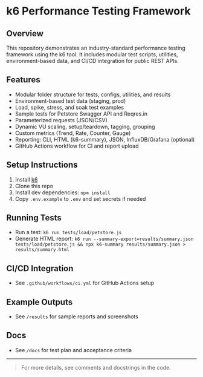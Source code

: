 # k6 Performance Testing Framework

## Overview
This repository demonstrates an industry-standard performance testing framework using the k6 tool. It includes modular test scripts, utilities, environment-based data, and CI/CD integration for public REST APIs.

## Features
- Modular folder structure for tests, configs, utilities, and results
- Environment-based test data (staging, prod)
- Load, spike, stress, and soak test examples
- Sample tests for Petstore Swagger API and Reqres.in
- Parameterized requests (JSON/CSV)
- Dynamic VU scaling, setup/teardown, tagging, grouping
- Custom metrics (Trend, Rate, Counter, Gauge)
- Reporting: CLI, HTML (k6-summary), JSON, InfluxDB/Grafana (optional)
- GitHub Actions workflow for CI and report upload

## Setup Instructions
1. Install [k6](https://k6.io/docs/getting-started/installation/)
2. Clone this repo
3. Install dev dependencies: `npm install`
4. Copy `.env.example` to `.env` and set secrets if needed

## Running Tests
- Run a test: `k6 run tests/load/petstore.js`
- Generate HTML report: `k6 run --summary-export=results/summary.json tests/load/petstore.js && npx k6-summary results/summary.json > results/summary.html`

## CI/CD Integration
- See `.github/workflows/ci.yml` for GitHub Actions setup

## Example Outputs
- See `/results` for sample reports and screenshots

## Docs
- See `/docs` for test plan and acceptance criteria

---

> For more details, see comments and docstrings in the code.
